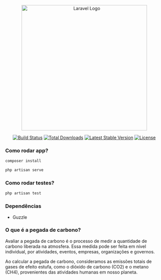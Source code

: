 <p align="center"><a href="https://laravel.com" target="_blank"><img src="https://raw.githubusercontent.com/laravel/art/master/logo-lockup/5%20SVG/2%20CMYK/1%20Full%20Color/laravel-logolockup-cmyk-red.svg" width="400" alt="Laravel Logo"></a></p>

<p align="center">
<a href="https://github.com/laravel/framework/actions"><img src="https://github.com/laravel/framework/workflows/tests/badge.svg" alt="Build Status"></a>
<a href="https://packagist.org/packages/laravel/framework"><img src="https://img.shields.io/packagist/dt/laravel/framework" alt="Total Downloads"></a>
<a href="https://packagist.org/packages/laravel/framework"><img src="https://img.shields.io/packagist/v/laravel/framework" alt="Latest Stable Version"></a>
<a href="https://packagist.org/packages/laravel/framework"><img src="https://img.shields.io/packagist/l/laravel/framework" alt="License"></a>
</p>

### Como rodar app?

```bash
composer install
```

```bash
php artisan serve
```

### Como rodar testes?

```bash
php artisan test
```

### Dependências

-   Guzzle

### O que é a pegada de carbono?

Avaliar a pegada de carbono é o processo de medir a quantidade de carbono liberada na atmosfera. Essa medida pode ser feita em nível individual, por atividades, eventos, empresas, organizações e governos.

Ao calcular a pegada de carbono, consideramos as emissões totais de gases de efeito estufa, como o dióxido de carbono (CO2) e o metano (CH4), provenientes das atividades humanas em nosso planeta.
